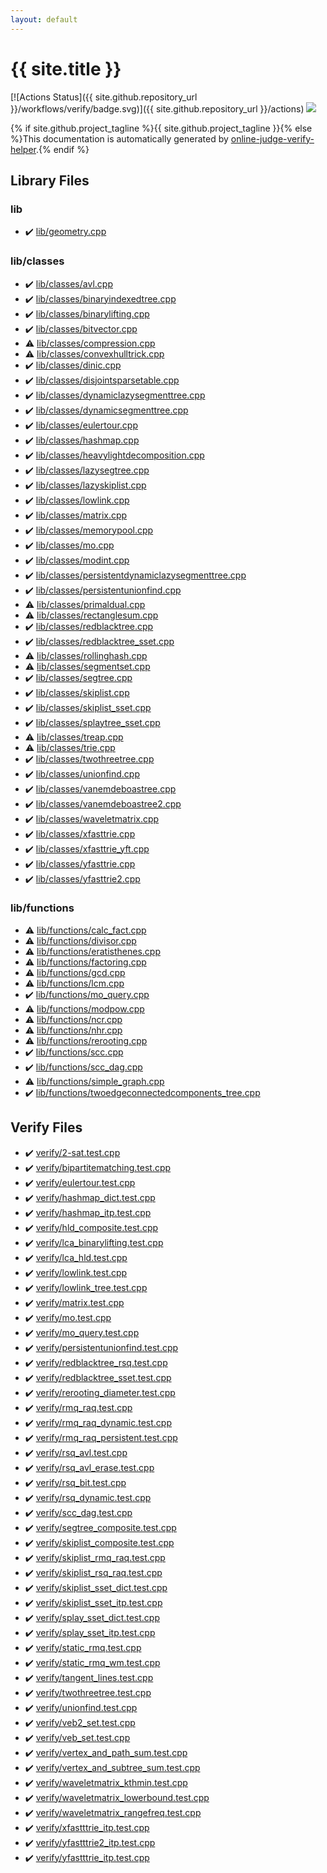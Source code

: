 ```yaml
---
layout: default
---
```


<!-- mathjax config similar to math.stackexchange -->
<script type="text/javascript" async
  src="https://cdnjs.cloudflare.com/ajax/libs/mathjax/2.7.5/MathJax.js?config=TeX-MML-AM_CHTML">
</script>
<script type="text/x-mathjax-config">
  MathJax.Hub.Config({
    TeX: { equationNumbers: { autoNumber: "AMS" }},
    tex2jax: {
      inlineMath: [ ['$','$'] ],
      processEscapes: true
    },
    "HTML-CSS": { matchFontHeight: false },
    displayAlign: "left",
    displayIndent: "2em"
  });
</script>

<script type="text/javascript" src="https://cdnjs.cloudflare.com/ajax/libs/jquery/3.4.1/jquery.min.js"></script>
<script src="https://cdn.jsdelivr.net/npm/jquery-balloon-js@1.1.2/jquery.balloon.min.js" integrity="sha256-ZEYs9VrgAeNuPvs15E39OsyOJaIkXEEt10fzxJ20+2I=" crossorigin="anonymous"></script>
<script type="text/javascript" src="assets/js/copy-button.js"></script>
<link rel="stylesheet" href="assets/css/copy-button.css" />


# {{ site.title }}

[![Actions Status]({{ site.github.repository_url }}/workflows/verify/badge.svg)]({{ site.github.repository_url }}/actions)
<a href="{{ site.github.repository_url }}"><img src="https://img.shields.io/github/last-commit/{{ site.github.owner_name }}/{{ site.github.repository_name }}" /></a>

{% if site.github.project_tagline %}{{ site.github.project_tagline }}{% else %}This documentation is automatically generated by <a href="https://github.com/kmyk/online-judge-verify-helper">online-judge-verify-helper</a>.{% endif %}

## Library Files

<div id="e8acc63b1e238f3255c900eed37254b8"></div>

### lib

* :heavy_check_mark: <a href="library/lib/geometry.cpp.html">lib/geometry.cpp</a>


<div id="1a2816715ae26fbd9c4a8d3f916105a3"></div>

### lib/classes

* :heavy_check_mark: <a href="library/lib/classes/avl.cpp.html">lib/classes/avl.cpp</a>
* :heavy_check_mark: <a href="library/lib/classes/binaryindexedtree.cpp.html">lib/classes/binaryindexedtree.cpp</a>
* :heavy_check_mark: <a href="library/lib/classes/binarylifting.cpp.html">lib/classes/binarylifting.cpp</a>
* :heavy_check_mark: <a href="library/lib/classes/bitvector.cpp.html">lib/classes/bitvector.cpp</a>
* :warning: <a href="library/lib/classes/compression.cpp.html">lib/classes/compression.cpp</a>
* :warning: <a href="library/lib/classes/convexhulltrick.cpp.html">lib/classes/convexhulltrick.cpp</a>
* :heavy_check_mark: <a href="library/lib/classes/dinic.cpp.html">lib/classes/dinic.cpp</a>
* :heavy_check_mark: <a href="library/lib/classes/disjointsparsetable.cpp.html">lib/classes/disjointsparsetable.cpp</a>
* :heavy_check_mark: <a href="library/lib/classes/dynamiclazysegmenttree.cpp.html">lib/classes/dynamiclazysegmenttree.cpp</a>
* :heavy_check_mark: <a href="library/lib/classes/dynamicsegmenttree.cpp.html">lib/classes/dynamicsegmenttree.cpp</a>
* :heavy_check_mark: <a href="library/lib/classes/eulertour.cpp.html">lib/classes/eulertour.cpp</a>
* :heavy_check_mark: <a href="library/lib/classes/hashmap.cpp.html">lib/classes/hashmap.cpp</a>
* :heavy_check_mark: <a href="library/lib/classes/heavylightdecomposition.cpp.html">lib/classes/heavylightdecomposition.cpp</a>
* :heavy_check_mark: <a href="library/lib/classes/lazysegtree.cpp.html">lib/classes/lazysegtree.cpp</a>
* :heavy_check_mark: <a href="library/lib/classes/lazyskiplist.cpp.html">lib/classes/lazyskiplist.cpp</a>
* :heavy_check_mark: <a href="library/lib/classes/lowlink.cpp.html">lib/classes/lowlink.cpp</a>
* :heavy_check_mark: <a href="library/lib/classes/matrix.cpp.html">lib/classes/matrix.cpp</a>
* :heavy_check_mark: <a href="library/lib/classes/memorypool.cpp.html">lib/classes/memorypool.cpp</a>
* :heavy_check_mark: <a href="library/lib/classes/mo.cpp.html">lib/classes/mo.cpp</a>
* :heavy_check_mark: <a href="library/lib/classes/modint.cpp.html">lib/classes/modint.cpp</a>
* :heavy_check_mark: <a href="library/lib/classes/persistentdynamiclazysegmenttree.cpp.html">lib/classes/persistentdynamiclazysegmenttree.cpp</a>
* :heavy_check_mark: <a href="library/lib/classes/persistentunionfind.cpp.html">lib/classes/persistentunionfind.cpp</a>
* :warning: <a href="library/lib/classes/primaldual.cpp.html">lib/classes/primaldual.cpp</a>
* :warning: <a href="library/lib/classes/rectanglesum.cpp.html">lib/classes/rectanglesum.cpp</a>
* :heavy_check_mark: <a href="library/lib/classes/redblacktree.cpp.html">lib/classes/redblacktree.cpp</a>
* :heavy_check_mark: <a href="library/lib/classes/redblacktree_sset.cpp.html">lib/classes/redblacktree_sset.cpp</a>
* :warning: <a href="library/lib/classes/rollinghash.cpp.html">lib/classes/rollinghash.cpp</a>
* :warning: <a href="library/lib/classes/segmentset.cpp.html">lib/classes/segmentset.cpp</a>
* :heavy_check_mark: <a href="library/lib/classes/segtree.cpp.html">lib/classes/segtree.cpp</a>
* :heavy_check_mark: <a href="library/lib/classes/skiplist.cpp.html">lib/classes/skiplist.cpp</a>
* :heavy_check_mark: <a href="library/lib/classes/skiplist_sset.cpp.html">lib/classes/skiplist_sset.cpp</a>
* :heavy_check_mark: <a href="library/lib/classes/splaytree_sset.cpp.html">lib/classes/splaytree_sset.cpp</a>
* :warning: <a href="library/lib/classes/treap.cpp.html">lib/classes/treap.cpp</a>
* :warning: <a href="library/lib/classes/trie.cpp.html">lib/classes/trie.cpp</a>
* :heavy_check_mark: <a href="library/lib/classes/twothreetree.cpp.html">lib/classes/twothreetree.cpp</a>
* :heavy_check_mark: <a href="library/lib/classes/unionfind.cpp.html">lib/classes/unionfind.cpp</a>
* :heavy_check_mark: <a href="library/lib/classes/vanemdeboastree.cpp.html">lib/classes/vanemdeboastree.cpp</a>
* :heavy_check_mark: <a href="library/lib/classes/vanemdeboastree2.cpp.html">lib/classes/vanemdeboastree2.cpp</a>
* :heavy_check_mark: <a href="library/lib/classes/waveletmatrix.cpp.html">lib/classes/waveletmatrix.cpp</a>
* :heavy_check_mark: <a href="library/lib/classes/xfasttrie.cpp.html">lib/classes/xfasttrie.cpp</a>
* :heavy_check_mark: <a href="library/lib/classes/xfasttrie_yft.cpp.html">lib/classes/xfasttrie_yft.cpp</a>
* :heavy_check_mark: <a href="library/lib/classes/yfasttrie.cpp.html">lib/classes/yfasttrie.cpp</a>
* :heavy_check_mark: <a href="library/lib/classes/yfasttrie2.cpp.html">lib/classes/yfasttrie2.cpp</a>


<div id="abc4d0f7246596dc1cbcc6b77896a2fc"></div>

### lib/functions

* :warning: <a href="library/lib/functions/calc_fact.cpp.html">lib/functions/calc_fact.cpp</a>
* :warning: <a href="library/lib/functions/divisor.cpp.html">lib/functions/divisor.cpp</a>
* :warning: <a href="library/lib/functions/eratisthenes.cpp.html">lib/functions/eratisthenes.cpp</a>
* :warning: <a href="library/lib/functions/factoring.cpp.html">lib/functions/factoring.cpp</a>
* :warning: <a href="library/lib/functions/gcd.cpp.html">lib/functions/gcd.cpp</a>
* :warning: <a href="library/lib/functions/lcm.cpp.html">lib/functions/lcm.cpp</a>
* :heavy_check_mark: <a href="library/lib/functions/mo_query.cpp.html">lib/functions/mo_query.cpp</a>
* :warning: <a href="library/lib/functions/modpow.cpp.html">lib/functions/modpow.cpp</a>
* :warning: <a href="library/lib/functions/ncr.cpp.html">lib/functions/ncr.cpp</a>
* :warning: <a href="library/lib/functions/nhr.cpp.html">lib/functions/nhr.cpp</a>
* :warning: <a href="library/lib/functions/rerooting.cpp.html">lib/functions/rerooting.cpp</a>
* :heavy_check_mark: <a href="library/lib/functions/scc.cpp.html">lib/functions/scc.cpp</a>
* :heavy_check_mark: <a href="library/lib/functions/scc_dag.cpp.html">lib/functions/scc_dag.cpp</a>
* :warning: <a href="library/lib/functions/simple_graph.cpp.html">lib/functions/simple_graph.cpp</a>
* :heavy_check_mark: <a href="library/lib/functions/twoedgeconnectedcomponents_tree.cpp.html">lib/functions/twoedgeconnectedcomponents_tree.cpp</a>


## Verify Files

* :heavy_check_mark: <a href="verify/verify/2-sat.test.cpp.html">verify/2-sat.test.cpp</a>
* :heavy_check_mark: <a href="verify/verify/bipartitematching.test.cpp.html">verify/bipartitematching.test.cpp</a>
* :heavy_check_mark: <a href="verify/verify/eulertour.test.cpp.html">verify/eulertour.test.cpp</a>
* :heavy_check_mark: <a href="verify/verify/hashmap_dict.test.cpp.html">verify/hashmap_dict.test.cpp</a>
* :heavy_check_mark: <a href="verify/verify/hashmap_itp.test.cpp.html">verify/hashmap_itp.test.cpp</a>
* :heavy_check_mark: <a href="verify/verify/hld_composite.test.cpp.html">verify/hld_composite.test.cpp</a>
* :heavy_check_mark: <a href="verify/verify/lca_binarylifting.test.cpp.html">verify/lca_binarylifting.test.cpp</a>
* :heavy_check_mark: <a href="verify/verify/lca_hld.test.cpp.html">verify/lca_hld.test.cpp</a>
* :heavy_check_mark: <a href="verify/verify/lowlink.test.cpp.html">verify/lowlink.test.cpp</a>
* :heavy_check_mark: <a href="verify/verify/lowlink_tree.test.cpp.html">verify/lowlink_tree.test.cpp</a>
* :heavy_check_mark: <a href="verify/verify/matrix.test.cpp.html">verify/matrix.test.cpp</a>
* :heavy_check_mark: <a href="verify/verify/mo.test.cpp.html">verify/mo.test.cpp</a>
* :heavy_check_mark: <a href="verify/verify/mo_query.test.cpp.html">verify/mo_query.test.cpp</a>
* :heavy_check_mark: <a href="verify/verify/persistentunionfind.test.cpp.html">verify/persistentunionfind.test.cpp</a>
* :heavy_check_mark: <a href="verify/verify/redblacktree_rsq.test.cpp.html">verify/redblacktree_rsq.test.cpp</a>
* :heavy_check_mark: <a href="verify/verify/redblacktree_sset.test.cpp.html">verify/redblacktree_sset.test.cpp</a>
* :heavy_check_mark: <a href="verify/verify/rerooting_diameter.test.cpp.html">verify/rerooting_diameter.test.cpp</a>
* :heavy_check_mark: <a href="verify/verify/rmq_raq.test.cpp.html">verify/rmq_raq.test.cpp</a>
* :heavy_check_mark: <a href="verify/verify/rmq_raq_dynamic.test.cpp.html">verify/rmq_raq_dynamic.test.cpp</a>
* :heavy_check_mark: <a href="verify/verify/rmq_raq_persistent.test.cpp.html">verify/rmq_raq_persistent.test.cpp</a>
* :heavy_check_mark: <a href="verify/verify/rsq_avl.test.cpp.html">verify/rsq_avl.test.cpp</a>
* :heavy_check_mark: <a href="verify/verify/rsq_avl_erase.test.cpp.html">verify/rsq_avl_erase.test.cpp</a>
* :heavy_check_mark: <a href="verify/verify/rsq_bit.test.cpp.html">verify/rsq_bit.test.cpp</a>
* :heavy_check_mark: <a href="verify/verify/rsq_dynamic.test.cpp.html">verify/rsq_dynamic.test.cpp</a>
* :heavy_check_mark: <a href="verify/verify/scc_dag.test.cpp.html">verify/scc_dag.test.cpp</a>
* :heavy_check_mark: <a href="verify/verify/segtree_composite.test.cpp.html">verify/segtree_composite.test.cpp</a>
* :heavy_check_mark: <a href="verify/verify/skiplist_composite.test.cpp.html">verify/skiplist_composite.test.cpp</a>
* :heavy_check_mark: <a href="verify/verify/skiplist_rmq_raq.test.cpp.html">verify/skiplist_rmq_raq.test.cpp</a>
* :heavy_check_mark: <a href="verify/verify/skiplist_rsq_raq.test.cpp.html">verify/skiplist_rsq_raq.test.cpp</a>
* :heavy_check_mark: <a href="verify/verify/skiplist_sset_dict.test.cpp.html">verify/skiplist_sset_dict.test.cpp</a>
* :heavy_check_mark: <a href="verify/verify/skiplist_sset_itp.test.cpp.html">verify/skiplist_sset_itp.test.cpp</a>
* :heavy_check_mark: <a href="verify/verify/splay_sset_dict.test.cpp.html">verify/splay_sset_dict.test.cpp</a>
* :heavy_check_mark: <a href="verify/verify/splay_sset_itp.test.cpp.html">verify/splay_sset_itp.test.cpp</a>
* :heavy_check_mark: <a href="verify/verify/static_rmq.test.cpp.html">verify/static_rmq.test.cpp</a>
* :heavy_check_mark: <a href="verify/verify/static_rmq_wm.test.cpp.html">verify/static_rmq_wm.test.cpp</a>
* :heavy_check_mark: <a href="verify/verify/tangent_lines.test.cpp.html">verify/tangent_lines.test.cpp</a>
* :heavy_check_mark: <a href="verify/verify/twothreetree.test.cpp.html">verify/twothreetree.test.cpp</a>
* :heavy_check_mark: <a href="verify/verify/unionfind.test.cpp.html">verify/unionfind.test.cpp</a>
* :heavy_check_mark: <a href="verify/verify/veb2_set.test.cpp.html">verify/veb2_set.test.cpp</a>
* :heavy_check_mark: <a href="verify/verify/veb_set.test.cpp.html">verify/veb_set.test.cpp</a>
* :heavy_check_mark: <a href="verify/verify/vertex_and_path_sum.test.cpp.html">verify/vertex_and_path_sum.test.cpp</a>
* :heavy_check_mark: <a href="verify/verify/vertex_and_subtree_sum.test.cpp.html">verify/vertex_and_subtree_sum.test.cpp</a>
* :heavy_check_mark: <a href="verify/verify/waveletmatrix_kthmin.test.cpp.html">verify/waveletmatrix_kthmin.test.cpp</a>
* :heavy_check_mark: <a href="verify/verify/waveletmatrix_lowerbound.test.cpp.html">verify/waveletmatrix_lowerbound.test.cpp</a>
* :heavy_check_mark: <a href="verify/verify/waveletmatrix_rangefreq.test.cpp.html">verify/waveletmatrix_rangefreq.test.cpp</a>
* :heavy_check_mark: <a href="verify/verify/xfastttrie_itp.test.cpp.html">verify/xfastttrie_itp.test.cpp</a>
* :heavy_check_mark: <a href="verify/verify/yfastttrie2_itp.test.cpp.html">verify/yfastttrie2_itp.test.cpp</a>
* :heavy_check_mark: <a href="verify/verify/yfastttrie_itp.test.cpp.html">verify/yfastttrie_itp.test.cpp</a>


